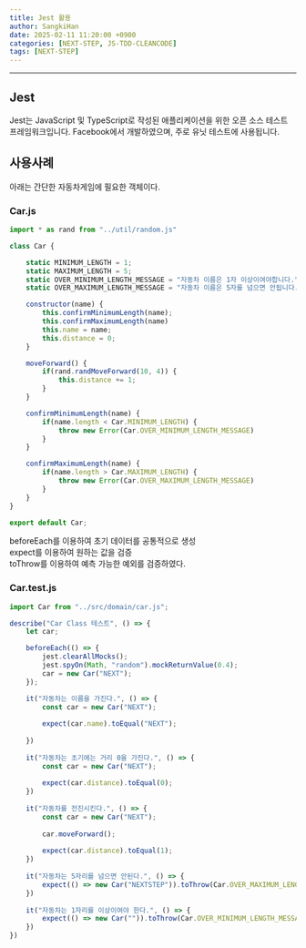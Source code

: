 ```yaml
---
title: Jest 활용
author: SangkiHan
date: 2025-02-11 11:20:00 +0900
categories: [NEXT-STEP, JS-TDD-CLEANCODE]
tags: [NEXT-STEP]
---
```

------------

## Jest
Jest는 JavaScript 및 TypeScript로 작성된 애플리케이션을 위한 오픈 소스 테스트 프레임워크입니다. Facebook에서 개발하였으며, 주로 유닛 테스트에 사용됩니다.

## 사용사례
아래는 간단한 자동차게임에 필요한 객체이다.

### Car.js
```javascript
import * as rand from "../util/random.js"

class Car {

    static MINIMUM_LENGTH = 1;
    static MAXIMUM_LENGTH = 5;
    static OVER_MINIMUM_LENGTH_MESSAGE = "자동차 이름은 1자 이상이여야합니다."
    static OVER_MAXIMUM_LENGTH_MESSAGE = "자동차 이름은 5자를 넘으면 안됩니다."

    constructor(name) {
        this.confirmMinimumLength(name);
        this.confirmMaximumLength(name)
        this.name = name;
        this.distance = 0;
    }

    moveForward() {
        if(rand.randMoveForward(10, 4)) {
            this.distance += 1;
        }
    }

    confirmMinimumLength(name) {
        if(name.length < Car.MINIMUM_LENGTH) {
            throw new Error(Car.OVER_MINIMUM_LENGTH_MESSAGE)
        }
    }

    confirmMaximumLength(name) {
        if(name.length > Car.MAXIMUM_LENGTH) {
            throw new Error(Car.OVER_MAXIMUM_LENGTH_MESSAGE)
        }
    }
}

export default Car;
```

beforeEach를 이용하여 초기 데이터를 공통적으로 생성  
expect를 이용하여 원하는 값을 검증  
toThrow를 이용하여 예측 가능한 예외를 검증하였다.

### Car.test.js
``` javascript
import Car from "../src/domain/car.js";

describe("Car Class 테스트", () => {
    let car;

    beforeEach(() => {
        jest.clearAllMocks(); 
        jest.spyOn(Math, "random").mockReturnValue(0.4);
        car = new Car("NEXT");
    });

    it("자동차는 이름을 가진다.", () => {
        const car = new Car("NEXT");
    
        expect(car.name).toEqual("NEXT");
    
    })
    
    it("자동차는 초기에는 거리 0을 가진다.", () => {
        const car = new Car("NEXT");
    
        expect(car.distance).toEqual(0);
    })
    
    it("자동차를 전진시킨다.", () => { 
        const car = new Car("NEXT");
    
        car.moveForward();
    
        expect(car.distance).toEqual(1);
    })
    
    it("자동차는 5자리를 넘으면 안된다.", () => {
        expect(() => new Car("NEXTSTEP")).toThrow(Car.OVER_MAXIMUM_LENGTH_MESSAGE);
    })
    
    it("자동차는 1자리를 이상이여야 한다.", () => {
        expect(() => new Car("")).toThrow(Car.OVER_MINIMUM_LENGTH_MESSAGE);
    })
})
```